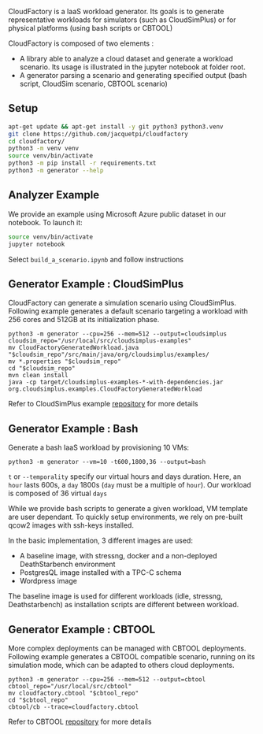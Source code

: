 CloudFactory is a IaaS workload generator. Its goals is to generate representative workloads for simulators (such as CloudSimPlus) or for physical platforms (using bash scripts or CBTOOL)

CloudFactory is composed of two elements : 
- A library able to analyze a cloud dataset and generate a workload scenario. Its usage is illustrated in the jupyter notebook at folder root.
- A generator parsing a scenario and generating specified output (bash script, CloudSim scenario, CBTOOL scenario)

## Setup

```bash
apt-get update && apt-get install -y git python3 python3.venv
git clone https://github.com/jacquetpi/cloudfactory
cd cloudfactory/
python3 -m venv venv
source venv/bin/activate
python3 -m pip install -r requirements.txt
python3 -m generator --help
```

## Analyzer Example

We provide an example using Microsoft Azure public dataset in our notebook. To launch it:
```bash
source venv/bin/activate
jupyter notebook
```
Select `build_a_scenario.ipynb` and follow instructions

## Generator Example : CloudSimPlus

CloudFactory can generate a simulation scenario using CloudSimPlus.
Following example generates a default scenario targeting a workload with 256 cores and 512GB at its initialization phase.

```
python3 -m generator --cpu=256 --mem=512 --output=cloudsimplus
cloudsim_repo="/usr/local/src/cloudsimplus-examples"
mv CloudFactoryGeneratedWorkload.java "$cloudsim_repo"/src/main/java/org/cloudsimplus/examples/
mv *.properties "$cloudsim_repo"
cd "$cloudsim_repo"
mvn clean install
java -cp target/cloudsimplus-examples-*-with-dependencies.jar org.cloudsimplus.examples.CloudFactoryGeneratedWorkload
```
Refer to CloudSimPlus example [repository](https://github.com/cloudsimplus/cloudsimplus-examples) for more details

## Generator Example : Bash

Generate a bash IaaS workload by provisioning 10 VMs:

`python3 -m generator --vm=10 -t600,1800,36 --output=bash`

`t` or `--temporality` specify our virtual hours and days duration. Here, an `hour` lasts 600s, a `day` 1800s (`day` must be a multiple of `hour`). Our workload is composed of 36 virtual `days`

While we provide bash scripts to generate a given workload, VM template are user dependant.
To quickly setup environments, we rely on pre-built qcow2 images with ssh-keys installed.

In the basic implementation, 3 different images are used:

- A baseline image, with stressng, docker and a non-deployed DeathStarbench environment
- PostgresQL image installed with a TPC-C schema
- Wordpress image

The baseline image is used for different workloads (idle, stressng, Deathstarbench) as installation scripts are different between workload.

## Generator Example : CBTOOL

More complex deployments can be managed with CBTOOL deployments.
Following example generates a CBTOOL compatible scenario, running on its simulation mode, which can be adapted to others cloud deployments.

```
python3 -m generator --cpu=256 --mem=512 --output=cbtool
cbtool_repo="/usr/local/src/cbtool"
mv cloudfactory.cbtool "$cbtool_repo"
cd "$cbtool_repo"
cbtool/cb --trace=cloudfactory.cbtool
```
Refer to CBTOOL [repository](https://github.com/ibmcb/cbtool) for more details
